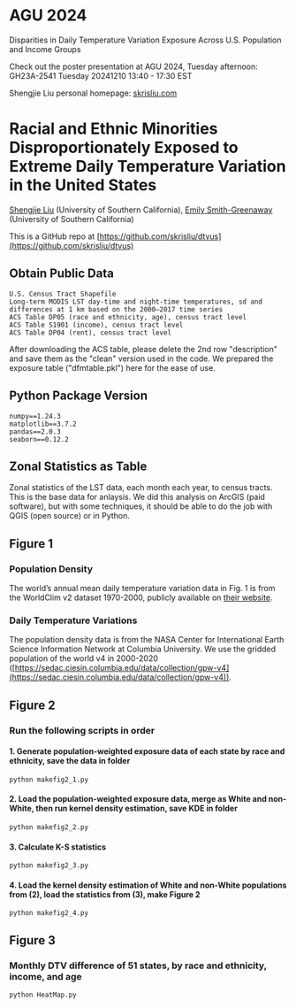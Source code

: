 # AGU 2024

Disparities in Daily Temperature Variation Exposure Across U.S. Population and Income Groups

Check out the poster presentation at AGU 2024, Tuesday afternoon: GH23A-2541 Tuesday 20241210 13:40 - 17:30 EST

Shengjie Liu personal homepage: [skrisliu.com](https://skrisliu.com)


# Racial and Ethnic Minorities Disproportionately Exposed to Extreme Daily Temperature Variation in the United States

[Shengjie Liu](https://skrisliu.com) (University of Southern California), [Emily Smith-Greenaway](http://emilysmithgreenaway.org/) (University of Southern California)

This is a GitHub repo at [https://github.com/skrisliu/dtvus](https://github.com/skrisliu/dtvus)

## Obtain Public Data
    U.S. Census Tract Shapefile
    Long-term MODIS LST day-time and night-time temperatures, sd and differences at 1 km based on the 2000–2017 time series
    ACS Table DP05 (race and ethnicity, age), census tract level
    ACS Table S1901 (income), census tract level
    ACS Table DP04 (rent), census tract level
	
After downloading the ACS table, please delete the 2nd row "description" and save them as the "clean" version used in the code. We prepared the exposure table ("dfmtable.pkl") here for the ease of use. 

## Python Package Version
    numpy==1.24.3
    matplotlib==3.7.2
    pandas==2.0.3
    seaborn==0.12.2


## Zonal Statistics as Table

Zonal statistics of the LST data, each month each year, to census tracts. This is the base data for anlaysis. We did this analysis on ArcGIS (paid software), but with some techniques, it should be able to do the job with QGIS (open source) or in Python. 
    

## Figure 1

### Population Density

The world’s annual mean daily temperature variation data in Fig. 1 is from the WorldClim v2 dataset 1970-2000, publicly available on [their website](https://www.worldclim.com/version2). 

### Daily Temperature Variations

The population density data is from the NASA Center for International Earth Science Information Network at Columbia University. We use the gridded population of the world v4 in 2000-2020 ([https://sedac.ciesin.columbia.edu/data/collection/gpw-v4](https://sedac.ciesin.columbia.edu/data/collection/gpw-v4)).


## Figure 2

### Run the following scripts in order

#### 1. Generate population-weighted exposure data of each state by race and ethnicity, save the data in folder
    python makefig2_1.py

#### 2. Load the population-weighted exposure data, merge as White and non-White, then run kernel density estimation, save KDE in folder
    python makefig2_2.py

#### 3. Calculate K-S statistics
    python makefig2_3.py

#### 4. Load the kernel density estimation of White and non-White populations from (2), load the statistics from (3), make Figure 2
    python makefig2_4.py


## Figure 3

### Monthly DTV difference of 51 states, by race and ethnicity, income, and age
    python HeatMap.py
